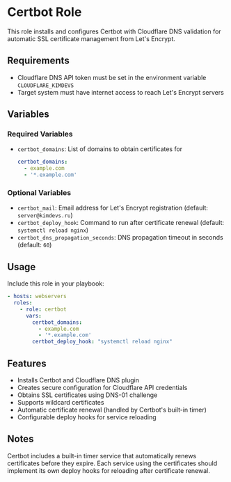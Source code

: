 # Certbot Role

This role installs and configures Certbot with Cloudflare DNS validation for automatic SSL certificate management from Let's Encrypt.

## Requirements

- Cloudflare DNS API token must be set in the environment variable `CLOUDFLARE_KIMDEVS`
- Target system must have internet access to reach Let's Encrypt servers

## Variables

### Required Variables

- `certbot_domains`: List of domains to obtain certificates for
  ```yaml
  certbot_domains:
    - example.com
    - '*.example.com'
  ```

### Optional Variables

- `certbot_mail`: Email address for Let's Encrypt registration (default: `server@kimdevs.ru`)
- `certbot_deploy_hook`: Command to run after certificate renewal (default: `systemctl reload nginx`)
- `certbot_dns_propagation_seconds`: DNS propagation timeout in seconds (default: `60`)

## Usage

Include this role in your playbook:

```yaml
- hosts: webservers
  roles:
    - role: certbot
      vars:
        certbot_domains:
          - example.com
          - '*.example.com'
        certbot_deploy_hook: "systemctl reload nginx"
```

## Features

- Installs Certbot and Cloudflare DNS plugin
- Creates secure configuration for Cloudflare API credentials
- Obtains SSL certificates using DNS-01 challenge
- Supports wildcard certificates
- Automatic certificate renewal (handled by Certbot's built-in timer)
- Configurable deploy hooks for service reloading

## Notes

Certbot includes a built-in timer service that automatically renews certificates before they expire. Each service using the certificates should implement its own deploy hooks for reloading after certificate renewal.
